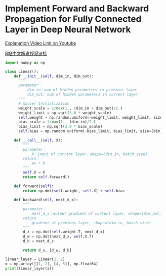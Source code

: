 # Implement Forward and Backward Propagation for Fully Connected Layer in Deep Neural Network

[Explanation Video Link on Youtube](https://youtu.be/RNZINIGzpVU)

[B站中文解说视频链接](https://www.bilibili.com/video/BV1za411m7cA?share\_source=copy\_web)

```python
import numpy as np

class Linear():
    def __init__(self, dim_in, dim_out):
      """
      parameter：
          dim_in：num of hidden parameters in previous layer
          dim_out: num of hidden parameters in current layer
      """
      # Xavier Initialization
      weight_scale = 1/max(1., (dim_in + dim_out)/2.)
      weight_limit = np.sqrt(3.0 * weight_scale)
      self.weight = np.random.uniform(-weight_limit, weight_limit, size=(dim_in,dim_out))
      bias_scale = 1/max(1., (dim_in)/2.)
      bias_limit = np.sqrt(3.0 * bias_scale)
      self.bias = np.random.uniform(-bias_limit, bias_limit, size=(dim_in))
        
    def __call__(self, X):
        """
        parameter：
            X：input of current layer，shape=(dim_in, batch_size)
        return：
            wx + b
        """
        self.X = X
        return self.forward()
    
    def forward(self):
        return np.dot(self.weight, self.X) + self.bias
    
    def backward(self, next_d_x):
        """
        parameter：
            next_d_x：output gradient of current layer, shape=(dim_out, batch_size)
        return：
            gradient of previous layer, shape=(dim_in, batch_size)
        """
        d_x = np.dot(self.weight.T, next_d_x)
        d_w = np.dot(next_d_x, self.X.T)
        d_b = next_d_x
        
        return d_x, [d_w, d_b]
```

```python
linear_layer = Linear(2, 2)
x = np.array([[1, 2], [4, 5]], np.float64)
print(linear_layer(x))
```

